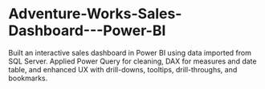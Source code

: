 # Adventure-Works-Sales-Dashboard---Power-BI
Built an interactive sales dashboard in Power BI using data imported from SQL Server. Applied Power Query for cleaning, DAX for measures and date table, and enhanced UX with drill-downs, tooltips, drill-throughs, and bookmarks.
